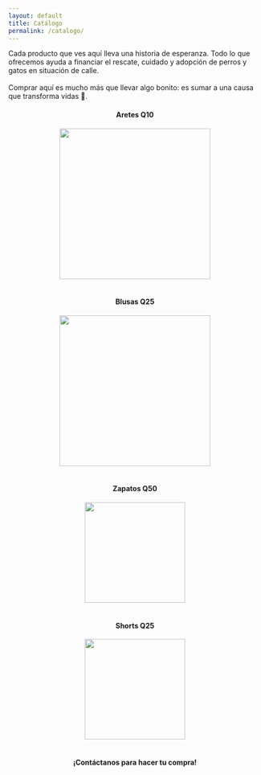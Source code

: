 ```yaml
---
layout: default
title: Catálogo
permalink: /catalogo/
---
```


Cada producto que ves aquí lleva una historia de esperanza. Todo lo que ofrecemos ayuda a financiar el rescate, cuidado y adopción de perros y gatos en situación de calle. <br><br>
Comprar aquí es mucho más que llevar algo bonito: es sumar a una causa que transforma vidas 💞.

<div style="text-align: center;">
<h4>Aretes
    Q10</h4>
<img src="https://mariaalopez-00.github.io/sitio-adopciones-mascotas/assets/images/aretes.jpg" width="300" />
<br><br>

<h4>Blusas
    Q25</h4>
<img src="https://mariaalopez-00.github.io/sitio-adopciones-mascotas/assets/images/blusas.jpg" width="300" />
<br><br>

<h4>Zapatos
    Q50</h4>
<img src="https://mariaalopez-00.github.io/sitio-adopciones-mascotas/assets/images/zapatos.jpg" width="200" />
<br><br>

<h4>Shorts
    Q25</h4>
<img src="https://mariaalopez-00.github.io/sitio-adopciones-mascotas/assets/images/short.jpg" width="200" />
<br><br>

<h4>¡Contáctanos para hacer tu compra!</h4>
</div>
